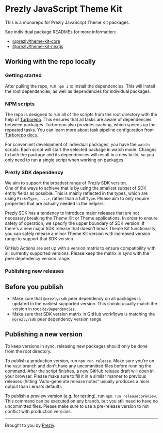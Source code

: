 # Prezly JavaScript Theme Kit

This is a monorepo for Prezly JavaScript Theme Kit packages.

See individual package READMEs for more information:

- [@prezly/theme-kit-core](./packages/core#readme)
- [@prezly/theme-kit-nextjs](./packages/nextjs#readme)



## Working with the repo locally

### Getting started

After pulling the repo, run `npm i` to install the dependencies. This will install the root dependencies, as well as dependencies for individual packages.

### NPM scripts

The repo is designed to run all of the scripts from the root directory with the help of [Turborepo].
This ensures that all tasks are aware of dependencies between packages. Turborepo also provides caching, which speeds up the repeated tasks.
You can learn more about task pipeline configuration from [Turborepo docs](https://turbo.build/repo/docs/core-concepts/monorepos/running-tasks).

For convenient development of individual packages, you have the `watch:` scripts. Each script will start the selected package in watch mode. Changes to both the package and its dependencies will result in a new build, so you only need to run a single script when working on packages.

### Prezly SDK dependency

We aim to support the broadest range of Prezly SDK version.<br/>
One of the ways to achieve that is by using the smallest subset of SDK entity fields as possible. This is mainly reflected in the types, which are using `Pick<Type, ...>`, rather than a full `Type`. Please aim to only require properties that are actually needed in the helpers.

Prezly SDK has a tendency to introduce major releases that are not necessary breaking the Theme Kit or Theme applications. In order to ensure safety of operation, we specify the upper boundary of SDK version. If there's a new major SDK release that doesn't break Theme Kit functionality, you can safely release a minor Theme Kit version with increased version range to support that SDK version.

GitHub Actions are set up with a version matrix to ensure compatibility with all currently supported versions. Please keep the matrix in sync with the peer dependency version range.

### Publishing new releases

## Before you publish

* Make sure that `@prezly/sdk` peer dependency on all packages is updated to the earliest supported version. This should usually match the version in root `devDependencies`.
* Make sure that SDK version matrix in GitHub workflows is matching the `@prezly/sdk` peer dependency version range

## Publishing a new version

To keep versions in sync, releasing new packages should only be done from the root directory.

To publish a production version, run `npm run release`. Make sure you're on the `main` branch and don't have any uncommitted files before running the command. After the script finishes, a new GitHub release draft will open in your browser. Please make sure to fill it in a similar manner to previous releases (hitting "Auto-generate release notes" usually produces a nicer output than Lerna's default).

To publish a preview version (e.g. for testing), run `npm run release:preview`. This command can be executed on any branch, but you still need to have no uncommitted files. Please make sure to use a pre-release version to not conflict with production versions.

----

Brought to you by [Prezly](https://www.prezly.com/?utm_source=github&utm_campaign=@prezly/theme-kit).

[Lerna]: https://lerna.js.org/
[Turborepo]: https://turbo.build/repo/